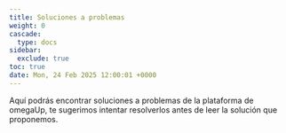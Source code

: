```yaml
---
title: Soluciones a problemas
weight: 0
cascade:
  type: docs
sidebar:
  exclude: true
toc: true
date: Mon, 24 Feb 2025 12:00:01 +0000
---
```


Aquí podrás encontrar soluciones a problemas de la plataforma de omegaUp, te sugerimos intentar resolverlos antes de leer la solución que proponemos.